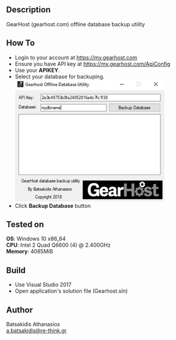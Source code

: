 ## Description ##

GearHost (gearhost.com) offline database backup utility 

## How To ##

* Login to your account at https://my.gearhost.com
* Ensure you have API key at https://my.gearhost.com/ApiConfig
* Use your **APIKEY**. 
* Select your database for backuping. 
![Alt text](/screenshot/screen.jpg?raw=true "GearHost database backup utility")
* Click **Backup Database** button

## Tested on ##

**OS**: Windows 10 x86_64 <br>
**CPU**: Intel 2 Quad Q6600 (4) @ 2.400GHz <br>
**Memory**: 4085MiB <br>

## Build ##

* Use Visual Studio 2017<br>
* Open application's solution file (Gearhost.sln)<br>

## Author ##

Batsakidis Athanasios<br>
a.batsakidis@re-think.gr